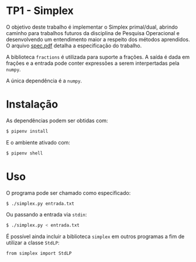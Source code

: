 # TP1 - Simplex

O objetivo deste trabalho é implementar o Simplex primal/dual, abrindo caminho para trabalhos futuros da disciplina de Pesquisa Operacional e desenvolvendo um entendimento maior a respeito dos métodos aprendidos. O arquivo [spec.pdf](spec.pdf) detalha a especificação do trabalho.

A biblioteca `fractions` é utilizada para suporte a frações. A saída é dada em frações e a entrada pode conter expressões a serem interpertadas pela `numpy`.

A única dependência é a `numpy`.

# Instalação

As dependências podem ser obtidas com:
```bash
$ pipenv install
```

E o ambiente ativado com:
```bash
$ pipenv shell
```

# Uso

O programa pode ser chamado como especificado:
```bash
$ ./simplex.py entrada.txt
```

Ou passando a entrada via `stdin`:
```bash
$ ./simplex.py < entrada.txt
```

É possível ainda incluir a biblioteca `simplex` em outros programas a fim de utilizar a classe `StdLP`:
```bash
from simplex import StdLP
```
